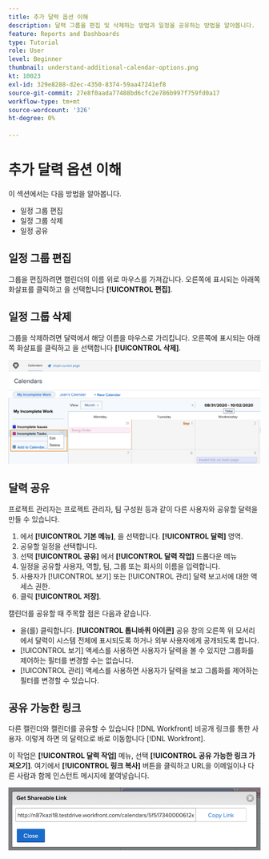 ```yaml
---
title: 추가 달력 옵션 이해
description: 달력 그룹을 편집 및 삭제하는 방법과 일정을 공유하는 방법을 알아봅니다.
feature: Reports and Dashboards
type: Tutorial
role: User
level: Beginner
thumbnail: understand-additional-calendar-options.png
kt: 10023
exl-id: 329e8288-d2ec-4350-8374-59aa47241ef8
source-git-commit: 27e8f0aada77488bd6cfc2e786b997f759fd0a17
workflow-type: tm+mt
source-wordcount: '326'
ht-degree: 0%

---
```


# 추가 달력 옵션 이해

이 섹션에서는 다음 방법을 알아봅니다.

* 일정 그룹 편집
* 일정 그룹 삭제
* 일정 공유

## 일정 그룹 편집

그룹을 편집하려면 캘린더의 이름 위로 마우스를 가져갑니다. 오른쪽에 표시되는 아래쪽 화살표를 클릭하고 을 선택합니다 **[!UICONTROL 편집]**.

## 일정 그룹 삭제

그룹을 삭제하려면 달력에서 해당 이름을 마우스로 가리킵니다. 오른쪽에 표시되는 아래쪽 화살표를 클릭하고 을 선택합니다 **[!UICONTROL 삭제]**.

![달력 그룹화 삭제 옵션을 보여주는 화면 이미지입니다](assets/calendar-3-0.png)

## 달력 공유

프로젝트 관리자는 프로젝트 관리자, 팀 구성원 등과 같이 다른 사용자와 공유할 달력을 만들 수 있습니다.

1. 에서 **[!UICONTROL 기본 메뉴]**, 을 선택합니다. **[!UICONTROL 달력]** 영역.
1. 공유할 일정을 선택합니다.
1. 선택 **[!UICONTROL 공유]** 에서 **[!UICONTROL 달력 작업]** 드롭다운 메뉴
1. 일정을 공유할 사용자, 역할, 팀, 그룹 또는 회사의 이름을 입력합니다.
1. 사용자가 [!UICONTROL 보기] 또는 [!UICONTROL 관리] 달력 보고서에 대한 액세스 권한.
1. 클릭 **[!UICONTROL 저장]**.

캘린더를 공유할 때 주목할 점은 다음과 같습니다.

* 을(를) 클릭합니다. **[!UICONTROL 톱니바퀴 아이콘]** 공유 창의 오른쪽 위 모서리에서 달력이 시스템 전체에 표시되도록 하거나 외부 사용자에게 공개되도록 합니다.
* [!UICONTROL 보기] 액세스를 사용하면 사용자가 달력을 볼 수 있지만 그룹화를 제어하는 필터를 변경할 수는 없습니다.
* [!UICONTROL 관리] 액세스를 사용하면 사용자가 달력을 보고 그룹화를 제어하는 필터를 변경할 수 있습니다.

## 공유 가능한 링크

다른 캘린더와 캘린더를 공유할 수 있습니다 [!DNL Workfront] 비공개 링크를 통한 사용자. 이렇게 하면 의 달력으로 바로 이동합니다 [!DNL Workfront].

이 작업은 **[!UICONTROL 달력 작업]** 메뉴, 선택 **[!UICONTROL 공유 가능한 링크 가져오기]**. 여기에서 **[!UICONTROL 링크 복사]** 버튼을 클릭하고 URL을 이메일이나 다른 사람과 함께 인스턴트 메시지에 붙여넣습니다.

![이미지 [!UICONTROL 공유 가능한 링크 가져오기] screen](assets/calendar-3-1.png)
